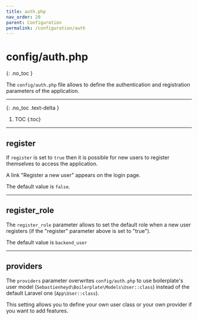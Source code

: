 ```yaml
---
title: auth.php
nav_order: 20
parent: Configuration
permalink: /configuration/auth
---
```


# config/auth.php
{: .no_toc }

The `config/auth.php` file allows to define the authentication and registration parameters of the application.


---

{: .no_toc .text-delta }

1. TOC
{:toc}

---

## register

If `register` is set to `true` then it is possible for new users to register themselves to access the application.

A link "Register a new user" appears on the login page.

The default value is `false`.

---

## register_role

The `register_role` parameter allows to set the default role when a new user registers (if the "register" parameter 
above is set to "true").

The default value is `backend_user`

---

## providers

The `providers` parameter overwrites `config/auth.php` to use boilerplate's user model 
(`Sebastienheyd\Boilerplate\Models\User::class`) instead of the default Laravel one (`App\User::class`).

This setting allows you to define your own user class or your own provider if you want to add features.